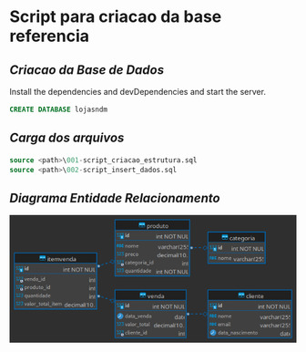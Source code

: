 # Script para criacao da base referencia

## _Criacao da Base de Dados_

Install the dependencies and devDependencies and start the server.

```sql
CREATE DATABASE lojasndm
```

## _Carga dos arquivos_
```sql
source <path>\001-script_criacao_estrutura.sql
source <path>\002-script_insert_dados.sql
```


## _Diagrama Entidade Relacionamento_
![Diagrama Entidade Relacionamento](diagramas/DER.png)

